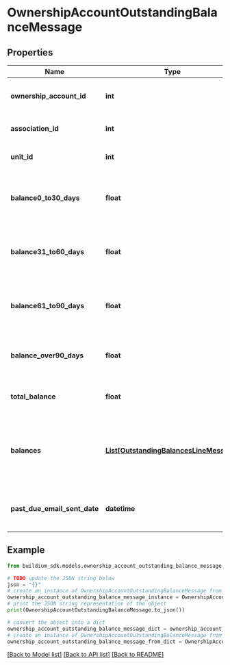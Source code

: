 # OwnershipAccountOutstandingBalanceMessage


## Properties

Name | Type | Description | Notes
------------ | ------------- | ------------- | -------------
**ownership_account_id** | **int** | Ownership account unique identifier. | [optional] 
**association_id** | **int** | Association unique identifier . | [optional] 
**unit_id** | **int** | Association unit unique identifier. | [optional] 
**balance0_to30_days** | **float** | Outstanding balance due from within the last 30 days. | [optional] 
**balance31_to60_days** | **float** | Outstanding balance due from within 31 to 60 days ago. | [optional] 
**balance61_to90_days** | **float** | Outstanding balance due from within 61 to 90 days ago. | [optional] 
**balance_over90_days** | **float** | Outstanding balance due from over 90 days ago. | [optional] 
**total_balance** | **float** | Total outstanding balance due. | [optional] 
**balances** | [**List[OutstandingBalancesLineMessage]**](OutstandingBalancesLineMessage.md) | Breakdown of outstanding balance due by general ledger account. | [optional] 
**past_due_email_sent_date** | **datetime** | Date of notification for outstanding balance. | [optional] 

## Example

```python
from buildium_sdk.models.ownership_account_outstanding_balance_message import OwnershipAccountOutstandingBalanceMessage

# TODO update the JSON string below
json = "{}"
# create an instance of OwnershipAccountOutstandingBalanceMessage from a JSON string
ownership_account_outstanding_balance_message_instance = OwnershipAccountOutstandingBalanceMessage.from_json(json)
# print the JSON string representation of the object
print(OwnershipAccountOutstandingBalanceMessage.to_json())

# convert the object into a dict
ownership_account_outstanding_balance_message_dict = ownership_account_outstanding_balance_message_instance.to_dict()
# create an instance of OwnershipAccountOutstandingBalanceMessage from a dict
ownership_account_outstanding_balance_message_from_dict = OwnershipAccountOutstandingBalanceMessage.from_dict(ownership_account_outstanding_balance_message_dict)
```
[[Back to Model list]](../README.md#documentation-for-models) [[Back to API list]](../README.md#documentation-for-api-endpoints) [[Back to README]](../README.md)


